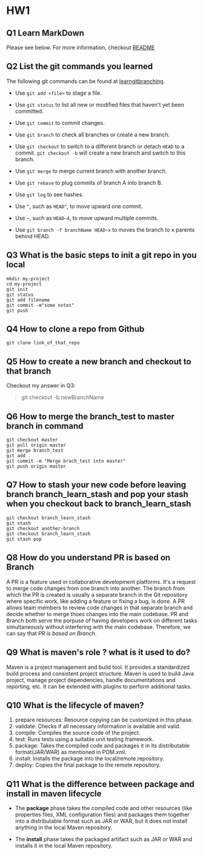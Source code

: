 # **HW1**
<!-- This content will not appear in the rendered Markdown -->

## Q1 Learn MarkDown
Please see below. For more information, checkout 
[README](../README.md)

## Q2  List the git commands you learned
The following git commands can be found at [learngitbranching](https://learngitbranching.js.org/).

- Use `git add <file>` to stage a file.

- Use `git status` to list all new or modified files that haven't yet been committed.

- Use `git commit` to commit changes.

- Use `git branch` to check all branches or create a new branch.

- Use `git checkout` to switch to a different branch or detach `HEAD` to a commit. `git checkout -b` will create a new branch and switch to this branch.

- Use `git merge` to merge current branch with another branch.

- Use `git rebase` to plug commits of branch A into branch B.

- Use `git log` to see hashes.

- Use `^`, such as `HEAD^`, to move upward one commit.

- Use `~`, such as `HEAD~4`, to move upward multiple commits.

- Use `git branch -f branchName HEAD~x` to moves the branch to x parents behind HEAD.

## Q3 What is the basic steps to init a git repo in you local 

```
mkdir my-project
cd my-project
git init
git status
git add filename
git commit -m"some notes"
git push
```

## Q4 How to clone a repo from Github 

```
git clone link_of_that_repo
```
## Q5 How to create a new branch and checkout to that branch

Checkout my answer in Q3:
> git checkout -b newBranchName

## Q6 How to merge the branch_test to master branch in command

```
git checkout master
git pull origin master
git merge branch_test
git add .
git commit -m "Merge brach_test into master"
git push origin master
```

## Q7 How to stash your new code before leaving branch branch_learn_stash and pop your stash when you checkout back to **branch_learn_stash**

```
git checkout branch_learn_stash
git stash
git checkout another-branch
git checkout branch_learn_stash
git stash pop
```

## Q8 How do you understand  **PR is based on Branch**

A PR is a feature used in collaborative development platforms. It's a request to merge code changes from one branch into another. The branch from which the PR is created is usually a separate branch in the Git repository where specific work, like adding a feature or fixing a bug, is done. A PR allows team members to review code changes in that separate branch and decide whether to merge thoes changes into the main codebase. PR and Branch both serve the porpuse of having developers work on different tasks simultaneously without interfering with the main codebase. Therefore, we can say that *PR is based on Branch*.


## Q9 What is maven's role ? what is it used to do?

Maven is a project management and build tool. It provides a standardized build process and consistent project structure. Maven is used to build Java project, manage project dependencies, handle documentations and reporting, etc. It can be extended with plugins to perform additional tasks.

## Q10 What is the lifecycle of maven? 
1. prepare resources: Resource copying can be customized in this phase.
2. validate: Checks if all necessary information is available and valid.
3. compile: Compiles the source code of the project.
4. test: Runs tests using a suitable unit testing framework. 
5. package: Takes the compiled code and packages it in its distributable format(JAR/WAR) as mentioned in POM.xml.
7. install: Installs the package into the local/remote repository.
8. deploy: Copies the final package to the remote repository.

## Q11 What is the difference between package and install in maven lifecycle  
- The **package** phase takes the compiled code and other resources (like properties files, XML configuration files) and packages them together into a distributable format such as JAR or WAR, but it does not install anything in the local Maven repository.

- The **install** phase takes the packaged artifact such as JAR or WAR and installs it in the local Maven repository.